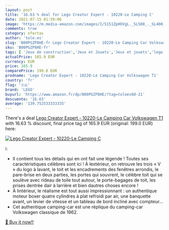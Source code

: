```yaml
---
layout: post
title: '16.63 % deal for Lego Creator Expert - 10220-Le Camping C'
date: 2021-07-15 01:59:06
image: 'https://m.media-amazon.com/images/I/5151ZpHOVgL._SL500_._SL400_.jpg'
comments: true
category: ofertas
author: 'tole.es'
slug: 'B00PGZP8HE-fr Lego Creator Expert - 10220-Le Camping Car Volkswagen T1'
sku: 'B00PGZP8HE-fr'
tags: [ 'Jeux de construction','Jeux et Jouets','Jeux et jouets','lego', ]
actualPrice: 165.9 EUR
currency: EUR
price: 165.9
comparePrice: 199.0 EUR
prodname: 'Lego Creator Expert - 10220-Le Camping Car Volkswagen T1'
country: 'fr'
flag: '🇫🇷'
brand: 'LEGO'
buyurl: 'https://www.amazon.fr/dp/B00PGZP8HE/?tag=tolees0d-21'
descuento: '16.63'
average: '139.752533333335'
---
```


There's a deal [Lego Creator Expert - 10220-Le Camping Car Volkswagen T1](https://www.amazon.fr/dp/B00PGZP8HE/?tag=tolees0d-21)  with  16.63 % discount, final price tag of  165.9 EUR (original: 199.0 EUR) here:

[![Lego Creator Expert - 10220-Le Camping C](https://m.media-amazon.com/images/I/5151ZpHOVgL._SL500_._SL400_.jpg)](https://www.amazon.fr/dp/B00PGZP8HE/?tag=tolees0d-21)

ℹ️:

- II contient tous les détails qui en ont fait une légende ! Toutes ses caractéristiques célèbres sont ici ! À lextérieur, on retrouve les trois « V » du logo à lavant, le toit et les encadrements des fenêtres arrondis, le pare-brise en deux parties, les portes qui souvrent, le célèbre toit qui se soulève avec rideau de toile tout autour, le porte-bagages de toit, les prises dentrée dair à larrière et bien dautres choses encore !
- À lintérieur, le réalisme est tout aussi impressionnant : un authentique moteur boxer quatre cylindres à plat refroidi par air, une banquette avant, un levier de vitesse et un tableau de bord incliné avec compteur...
- Cet authentique camping-car est une réplique du camping-car Volkswagen classique de 1962.

[🛒 Buy it now!!](https://www.amazon.fr/dp/B00PGZP8HE/?tag=tolees0d-21)
